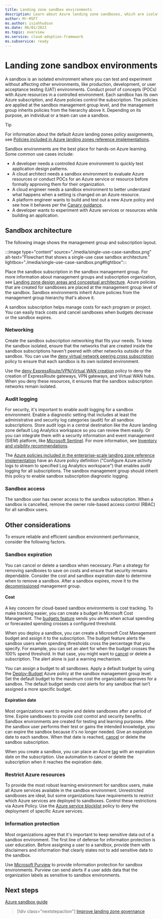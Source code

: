 ```yaml
---
title: Landing zone sandbox environments
description: Learn about Azure landing zone sandboxes, which are isolated environments to perform tests, and learn how to manage a sandbox by using subscriptions and policies.
author: Mr-MSFT
ms.author: isiahhudson
ms.date: 06/01/2023
ms.topic: overview
ms.service: cloud-adoption-framework
ms.subservice: ready
---
```


# Landing zone sandbox environments

A sandbox is an isolated environment where you can test and experiment without affecting other environments, like production, development, or user acceptance testing (UAT) environments. Conduct proof of concepts (POCs) with Azure resources in a controlled environment. Each sandbox has its own Azure subscription, and Azure policies control the subscription. The policies are applied at the sandbox management group level, and the management group inherits policies from the hierarchy above it. Depending on its purpose, an individual or a team can use a sandbox.

>[!TIP]
> For information about the default Azure landing zones policy assignments, see [Policies included in Azure landing zones reference implementations](https://github.com/Azure/Enterprise-Scale/wiki/ALZ-Policies#sandbox).

Sandbox environments are the best place for hands-on Azure learning. Some common use cases include:

- A developer needs a controlled Azure environment to quickly test application design patterns.
- A cloud architect needs a sandbox environment to evaluate Azure resources or conduct POCs for an Azure service or resource before formally approving them for their organization.
- A cloud engineer needs a sandbox environment to better understand what happens when a setting is changed on an Azure resource.
- A platform engineer wants to build and test out a new Azure policy and see how it behaves per the [Canary guidance](https://aka.ms/alz/canary).
- A developer wants to experiment with Azure services or resources while building an application.

## Sandbox architecture

The following image shows the management group and subscription layout.

:::image type="content" source="./media/single-use-case-sandbox.png" alt-text="Flowchart that shows a single-use case sandbox architecture." lightbox="./media/single-use-case-sandbox.png#lightbox":::

Place the sandbox subscription in the sandbox management group. For more information about management groups and subscription organization, see [Landing zone design areas and conceptual architecture](/azure/cloud-adoption-framework/ready/landing-zone/design-areas). Azure policies that are created for sandboxes are placed at the management group level of the sandbox. Sandbox environments inherit Azure policies from the management group hierarchy that's above it.

A sandbox subscription helps manage costs for each program or project. You can easily track costs and cancel sandboxes when budgets decrease or the sandbox expires.

### Networking

Create the sandbox subscription networking that fits your needs. To keep the sandbox isolated, ensure that the networks that are created inside the sandbox subscriptions haven't peered with other networks outside of the sandbox. You can use the [deny virtual network peering cross subscription](https://www.azadvertizer.net/azpolicyadvertizer/Deny-VNET-Peer-Cross-Sub.html) policy to ensure that each sandbox is its own isolated environment.

Use the [deny ExpressRoute/VPN/Virtual WAN creation](https://www.azadvertizer.net/azpolicyadvertizer/6c112d4e-5bc7-47ae-a041-ea2d9dccd749.html?desc=compareJson&left=https%3A%2F%2Fwww.azadvertizer.net%2Fazpolicyadvertizerjson%2F6c112d4e-5bc7-47ae-a041-ea2d9dccd749_1.0.0.json&right=https%3A%2F%2Fwww.azadvertizer.net%2Fazpolicyadvertizerjson%2F6c112d4e-5bc7-47ae-a041-ea2d9dccd749_2.0.0.json) policy to deny the creation of ExpressRoute gateways, VPN gateways, and Virtual WAN hubs. When you deny these resources, it ensures that the sandbox subscription networks remain isolated.

### Audit logging

For security, it's important to enable audit logging for a sandbox environment. Enable a diagnostic setting that includes at least the administrative and security log categories (audit) for all sandbox subscriptions. Store audit logs in a central destination like the Azure landing zone default Log Analytics workspace so you can review them easily. Or you can integrate them with a security information and event management (SIEM) platform, like [Microsoft Sentinel](/azure/sentinel/overview). For more information, see [Inventory and visibility recommendations](/azure/cloud-adoption-framework/ready/landing-zone/design-area/management-platform#inventory-and-visibility-recommendations).

The [Azure policies included in the enterprise-scale landing zone reference implementation](https://github.com/Azure/Enterprise-Scale/wiki/ALZ-Policies#intermediate-root) have an Azure policy definition ("Configure Azure activity logs to stream to specified Log Analytics workspace") that enables audit logging for all subscriptions. The sandbox management group should inherit this policy to enable sandbox subscription diagnostic logging.

### Sandbox access

The sandbox user has owner access to the sandbox subscription. When a sandbox is cancelled, remove the owner role-based access control (RBAC) for all sandbox users.

## Other considerations

To ensure reliable and efficient sandbox environment performance, consider the following factors.

### Sandbox expiration

You can cancel or delete a sandbox when necessary. Plan a strategy for removing sandboxes to save on costs and ensure that security remains dependable. Consider the cost and sandbox expiration date to determine when to remove a sandbox. After a sandbox expires, move it to the [decommissioned](https://github.com/Azure/Enterprise-Scale/wiki/ALZ-Policies#decommissioned) management group.

#### Cost

A key concern for cloud-based sandbox environments is cost tracking. To make tracking easier, you can create a budget in Microsoft Cost Management. The [budgets feature](/azure/cost-management-billing/costs/tutorial-acm-create-budgets#create-a-budget-in-the-azure-portal) sends you alerts when actual spending or forecasted spending crosses a configured threshold.

When you deploy a sandbox, you can create a Microsoft Cost Management budget and assign it to the subscription. The budget feature alerts the sandbox users when spending thresholds cross the percentage that you specify. For example, you can set an alert for when the budget crosses the 100% spend threshold. In that case, you might want to [cancel](/azure/cost-management-billing/manage/cancel-azure-subscription#what-happens-after-subscription-cancellation) or delete a subscription. The alert alone is just a warning mechanism.

You can assign a budget to all sandboxes. Apply a default budget by using the [Deploy-Budget](https://www.azadvertizer.net/azpolicyadvertizer/Deploy-Budget.html) Azure policy at the sandbox management group level. Set the default budget to the maximum cost the organization approves for a sandbox. The default budget sends cost alerts for any sandbox that isn’t assigned a more specific budget.

#### Expiration date

Most organizations want to expire and delete sandboxes after a period of time. Expire sandboxes to provide cost control and security benefits. Sandbox environments are created for testing and learning purposes. After the sandbox user performs their test or gains the intended knowledge, you can expire the sandbox because it's no longer needed. Give an expiration date to each sandbox. When that date is reached, [cancel](/azure/cost-management-billing/manage/cancel-azure-subscription#what-happens-after-subscription-cancellation) or delete the sandbox subscription.

When you create a sandbox, you can place an Azure [tag](/azure/azure-resource-manager/management/tag-resources?tabs=json) with an expiration date on the subscription. Use automation to cancel or delete the subscription when it reaches the expiration date.

### Restrict Azure resources

To provide the most robust learning environment for sandbox users, make all Azure services available in the sandbox environment. Unrestricted sandboxes are ideal, but some organizations have requirements to restrict which Azure services are deployed to sandboxes. Control these restrictions via Azure Policy. Use the [Azure service blocklist](https://www.azadvertizer.net/azpolicyadvertizer/6c112d4e-5bc7-47ae-a041-ea2d9dccd749.html?desc=compareJson&left=https%3A%2F%2Fwww.azadvertizer.net%2Fazpolicyadvertizerjson%2F6c112d4e-5bc7-47ae-a041-ea2d9dccd749_1.0.0.json&right=https%3A%2F%2Fwww.azadvertizer.net%2Fazpolicyadvertizerjson%2F6c112d4e-5bc7-47ae-a041-ea2d9dccd749_2.0.0.json) policy to deny the deployment of specific Azure services.

### Information protection

Most organizations agree that it's important to keep sensitive data out of a sandbox environment. The first line of defense for information protection is user education. Before assigning a user to a sandbox, provide them with disclaimers and information that clearly states not to add sensitive data to the sandbox.

Use [Microsoft Purview](/azure/purview/overview) to provide information protection for sandbox environments. Purview can send alerts if a user adds data that the organization labels as sensitive to sandbox environments.

## Next steps

[Azure sandbox guide](/azure/architecture/guide/azure-sandbox/azure-sandbox)

> [!div class="nextstepaction"]
> [Improve landing zone governance](/azure/cloud-adoption-framework/ready/considerations/landing-zone-governance)
